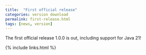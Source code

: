 ```yaml
---
title:  "First official release"
categories: version download
permalink: first-release.html
tags: [news, version]
---
```


The first official release 1.0.0 is out, including support for Java 21!

{% include links.html %}
